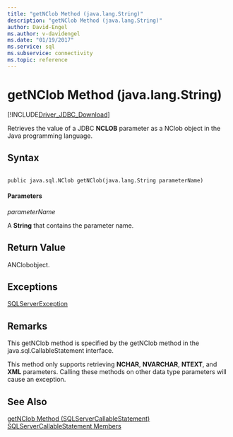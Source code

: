 ```yaml
---
title: "getNClob Method (java.lang.String)"
description: "getNClob Method (java.lang.String)"
author: David-Engel
ms.author: v-davidengel
ms.date: "01/19/2017"
ms.service: sql
ms.subservice: connectivity
ms.topic: reference
---
```

# getNClob Method (java.lang.String)
[!INCLUDE[Driver_JDBC_Download](../../../includes/driver_jdbc_download.md)]

  Retrieves the value of a JDBC **NCLOB** parameter as a NClob object in the Java programming language.  
  
## Syntax  
  
```  
  
public java.sql.NClob getNClob(java.lang.String parameterName)  
```  
  
#### Parameters  
 *parameterName*  
  
 A **String** that contains the parameter name.  
  
## Return Value  
 ANClobobject.  
  
## Exceptions  
 [SQLServerException](../../../connect/jdbc/reference/sqlserverexception-class.md)  
  
## Remarks  
 This getNClob method is specified by the getNClob method in the java.sql.CallableStatement interface.  
  
 This method only supports retrieving **NCHAR**, **NVARCHAR**, **NTEXT**, and **XML** parameters. Calling these methods on other data type parameters will cause an exception.  
  
## See Also  
 [getNClob Method &#40;SQLServerCallableStatement&#41;](../../../connect/jdbc/reference/getnclob-method-sqlservercallablestatement.md)   
 [SQLServerCallableStatement Members](../../../connect/jdbc/reference/sqlservercallablestatement-members.md)  
  
  
